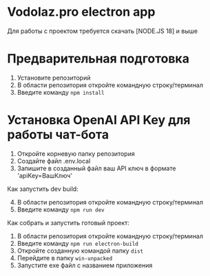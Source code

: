 # Vodolaz.pro electron app

Для работы с проектом требуется скачать [NODE.JS 18] и выше

# Предварительная подготовка

1. Установите репозиторий
2. В области репозитория откройте командную строку/терминал
3. Введите команду `npm install`

# Установка OpenAI API Key для работы чат-бота

1. Откройте корневую папку репозитория
2. Создайте файл .env.local
3. Запишите в созданный файл ваш API ключ в формате 'apiKey=ВашКлюч'

Как запустить dev build:

4. В области репозитория откройте командную строку/терминал
5. Введите команду `npm run dev`

Как собрать и запустить готовый проект:

1. В области репозитория откройте командную строку/терминал
2. Введите команду `npm run electron-build`
3. Откройте созданную командой папку `dist`
4. Перейдите в папку `win-unpacked`
5. Запустите exe файл с названием приложения
